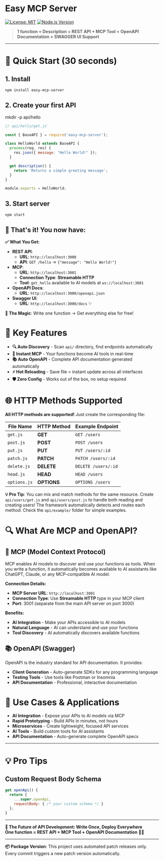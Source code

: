 # Easy MCP Server

[![License: MIT](https://img.shields.io/badge/License-MIT-yellow.svg)](https://opensource.org/licenses/MIT)
[![Node.js Version](https://img.shields.io/badge/node-%3E%3D16.0.0-brightgreen.svg)](https://nodejs.org/)

> **1 function + Description = REST API + MCP Tool + OpenAPI Documentation + SWAGGER UI Support**

---

# 🚀 **Quick Start (30 seconds)**

## 1. Install

```bash
npm install easy-mcp-server
```

## 2. Create your first API
mkdir -p api/hello

```javascript
// api/hello/get.js`

const { BaseAPI } = require('easy-mcp-server');

class HelloWorld extends BaseAPI {
  process(req, res) {
    res.json({ message: "Hello World!" });
  }

  get description() {
    return 'Returns a simple greeting message';
  }
}

module.exports = HelloWorld;
```
## 3. Start server
```bash
npm start
```

## 🎉 That's it! You now have:

**✅ What You Get:**
- **REST API**: 
  - **URL**: `http://localhost:3000`
  - **API**: `GET /hello` → `{"message": "Hello World!"}`
- **MCP**:
  - **URL**: `http://localhost:3001`
  - **Connection Type**: **Streamable HTTP**
  - **Tool**: `get_hello` available to AI models at `ws://localhost:3001`
- **OpenAPI Docs**:
  - **URL**: `http://localhost:3000/openapi.json`
- **Swagger UI**:
  - **URL**: `http://localhost:3000/docs` ✨

**🎯 The Magic**: Write one function → Get everything else for free!

# 🌟 **Key Features**

- **🔍 Auto Discovery** - Scan `api/` directory, find endpoints automatically
- **🤖 Instant MCP** - Your functions become AI tools in real-time
- **📚 Auto OpenAPI** - Complete API documentation generated automatically
- **⚡ Hot Reloading** - Save file = instant update across all interfaces
- **🛡️ Zero Config** - Works out of the box, no setup required


# 🌐 **HTTP Methods Supported**

**All HTTP methods are supported!** Just create the corresponding file:

| File Name | HTTP Method | Example Endpoint |
|-----------|-------------|------------------|
| `get.js` | **GET** | `GET /users` |
| `post.js` | **POST** | `POST /users` |
| `put.js` | **PUT** | `PUT /users/:id` |
| `patch.js` | **PATCH** | `PATCH /users/:id` |
| `delete.js` | **DELETE** | `DELETE /users/:id` |
| `head.js` | **HEAD** | `HEAD /users` |
| `options.js` | **OPTIONS** | `OPTIONS /users` |

**💡 Pro Tip**: You can mix and match methods for the same resource. Create `api/users/get.js` and `api/users/post.js` to handle both reading and creating users! The framework automatically detects and routes each method. Check the `api/example/` folder for simple examples.


# 🔍 **What Are MCP and OpenAPI?**

## **🤖 MCP (Model Context Protocol)**
MCP enables AI models to discover and use your functions as tools. When you write a function, it automatically becomes available to AI assistants like ChatGPT, Claude, or any MCP-compatible AI model.

**Connection Details:**
- **MCP Server URL**: `http://localhost:3001`
- **Connection Type**: Use **Streamable HTTP** type in your MCP client
- **Port**: 3001 (separate from the main API server on port 3000)

**Benefits:**
- **AI Integration** - Make your APIs accessible to AI models
- **Natural Language** - AI can understand and use your functions
- **Tool Discovery** - AI automatically discovers available functions

## **📚 OpenAPI (Swagger)**
OpenAPI is the industry standard for API documentation. It provides:
- **Client Generation** - Auto-generate SDKs for any programming language
- **Testing Tools** - Use tools like Postman or Insomnia
- **API Documentation** - Professional, interactive documentation



# 🎯 **Use Cases & Applications**

- **AI Integration** - Expose your APIs to AI models via MCP
- **Rapid Prototyping** - Build APIs in minutes, not hours
- **Microservices** - Create lightweight, focused API services
- **AI Tools** - Build custom tools for AI assistants
- **API Documentation** - Auto-generate complete OpenAPI specs

---

# 💡 **Pro Tips**

## **Custom Request Body Schema**

```javascript
get openApi() {
  return {
    ...super.openApi,
    requestBody: { /* your custom schema */ }
  };
}
```

---

**🎯 The Future of API Development: Write Once, Deploy Everywhere**  
**One function = REST API + MCP Tool + OpenAPI Documentation** 🚀✨

---

**📦 Package Version**: This project uses automated patch releases only. Every commit triggers a new patch version automatically.
